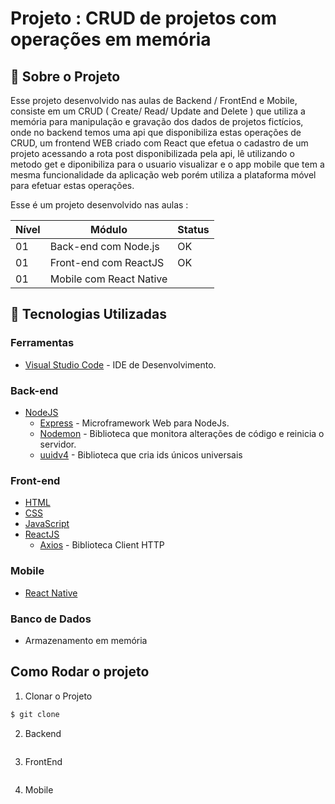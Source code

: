 <h1>Projeto : CRUD de projetos com operações em memória</h1>


<h2> 🚀 Sobre o Projeto</h2>
Esse projeto desenvolvido nas aulas de Backend / FrontEnd e Mobile, consiste em um CRUD ( Create/ Read/ Update and Delete ) que utiliza a memória para manipulação e gravação dos dados de projetos fictícios, onde no backend temos uma api que disponibiliza estas operações de CRUD, um frontend WEB criado com React que efetua o cadastro de um projeto acessando a rota post disponibilizada pela api, lê utilizando o metodo get e diponibiliza para o usuario visualizar e o app mobile que tem a mesma funcionalidade da aplicação web porém utiliza a plataforma móvel para efetuar estas operações.  

Esse é um projeto desenvolvido nas aulas : 

| Nível | Módulo                  | Status |
| ----- | ----------------------- | ------ |
| 01    | Back-end com Node.js    | OK     |
| 01    | Front-end com ReactJS   | OK     |
| 01    | Mobile com React Native |        |

<h2> 🧰 Tecnologias Utilizadas</h2>

<h3>Ferramentas</h3>

* [Visual Studio Code](https://code.visualstudio.com/) - IDE de Desenvolvimento.

<h3>Back-end</h3>

* [NodeJS](https://nodejs.org/en/)
  * [Express](https://www.npmjs.com/package/express) - Microframework Web para NodeJs.
  * [Nodemon](https://www.npmjs.com/package/nodemon) - Biblioteca que monitora alterações de código e reinicia o servidor.
  * [uuidv4](https://www.npmjs.com/package/uuidv4) - Biblioteca que cria ids únicos universais

<h3>Front-end</h3>

* [HTML](https://www.w3schools.com/html/)
* [CSS](https://www.w3schools.com/css/)
* [JavaScript](https://www.w3schools.com/js/DEFAULT.asp)
* [ReactJS](https://pt-br.reactjs.org/)
  * [Axios](https://www.npmjs.com/package/axios) - Biblioteca Client HTTP

<h3>Mobile</h3>

* [React Native](https://reactnative.dev/)

<h3>Banco de Dados</h3>

* Armazenamento em memória 


<h2>Como Rodar o projeto</h2>


1. Clonar o Projeto
```bash
$ git clone 

```
2. Backend
```bash


```
3. FrontEnd
```bash


```

4. Mobile
```bash


```




